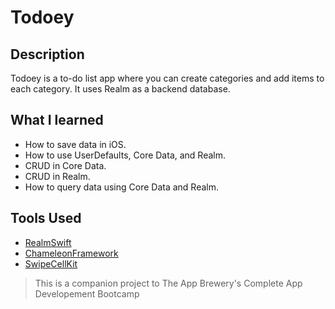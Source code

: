 # Todoey

## Description

Todoey is a to-do list app where you can create categories and add items to each category. It uses Realm as a backend database. 

## What I learned

* How to save data in iOS.
* How to use UserDefaults, Core Data, and Realm.
* CRUD in Core Data.
* CRUD in Realm.
* How to query data using Core Data and Realm.


## Tools Used

* [RealmSwift](https://realm.io/docs/swift/latest/)
* [ChameleonFramework](https://github.com/wowansm/Chameleon/tree/swift5)
* [SwipeCellKit](https://github.com/SwipeCellKit/SwipeCellKit)

>This is a companion project to The App Brewery's Complete App Developement Bootcamp
